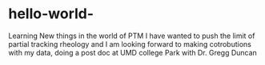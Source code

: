 # hello-world-
Learning New things in the world of PTM
I have wanted to push the limit of partial tracking rheology and I am looking forward to making cotrobutions with my data, doing a post doc at UMD college Park with Dr. Gregg Duncan 
